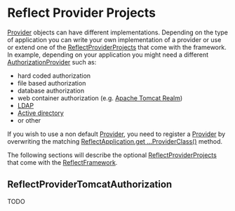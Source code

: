 <div id="content">
 <h1 id="ReflectProviderProjects">Reflect Provider Projects</h1> 
 <p> <a id="ReferenceName_reflect-framework_reflect_reflect-core_src_main_java_nth_reflect_fw_documentation_reflectproviderprojects.java"></a> </p>
 <p> <a href="ReferenceName_reflect-framework_reflect_reflect-core_src_main_java_nth_reflect_fw_layer5provider_provider.java">Provider</a> objects can have different implementations. Depending on the type of application you can write your own implementation of a provider or use or extend one of the <a href="ReferenceName_reflect-core old_reflect_reflect-core_src_main_java_nth_reflect_fw_documentation_reflectproviderprojects.java">ReflectProviderProjects</a> that come with the framework. In example, depending on your application you might need a different <a href="05-The-Provider-Layer#TheProviderLayer_AuthorizationProvider">AuthorizationProvider</a> such as: </p> 
 <ul> 
  <li>hard coded authorization</li> 
  <li>file based authorization</li> 
  <li>database authorization</li> 
  <li>web container authorization (e.g. <a href="https://tomcat.apache.org/tomcat-7.0-doc/realm-howto.html">Apache Tomcat Realm</a>)</li> 
  <li><a href="https://nl.wikipedia.org/wiki/Lightweight_Directory_Access_Protocol">LDAP</a></li> 
  <li><a href="https://nl.wikipedia.org/wiki/Active_Directory">Active directory</a></li> 
  <li>or other</li> 
 </ul> 
 <p> If you wish to use a non default <a href="ReferenceName_reflect-framework_reflect_reflect-core_src_main_java_nth_reflect_fw_layer5provider_provider.java">Provider</a>, you need to register a <a href="ReferenceName_reflect-framework_reflect_reflect-core_src_main_java_nth_reflect_fw_layer5provider_provider.java">Provider</a> by overwriting the matching <a href="01-The-Reflect-Framework#TheReflectFramework_TheReflectApplication">ReflectApplication.get ...ProviderClass()</a> method. </p> 
 <p> The following sections will describe the optional <a href="ReferenceName_reflect-core old_reflect_reflect-core_src_main_java_nth_reflect_fw_documentation_reflectproviderprojects.java">ReflectProviderProjects</a> that come with the <a href="01-The-Reflect-Framework#TheReflectFramework">ReflectFramework</a>. </p> 
 <h2 id="ReflectProviderProjects_ReflectProviderTomcatAuthorization">ReflectProviderTomcatAuthorization</h2> 
 <p> TODO </p> 
 <p></p> 
</div>